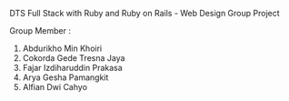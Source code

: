 DTS Full Stack with Ruby and Ruby on Rails - Web Design Group Project

Group Member :
1. Abdurikho Min Khoiri
2. Cokorda Gede Tresna Jaya
3. Fajar Izdiharuddin Prakasa
4. Arya Gesha Pamangkit
5. Alfian Dwi Cahyo
